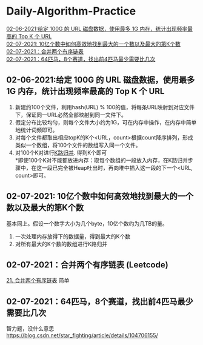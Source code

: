 # Daily-Algorithm-Practice
[02-06-2021:给定 100G 的 URL 磁盘数据，使用最多 1G 内存，统计出现频率最高的 Top K 个 URL](#02-06-2021给定-100g-的-url-磁盘数据使用最多-1g-内存统计出现频率最高的-top-k-个-url)  
[02-07-2021: 10亿个数中如何高效地找到最大的一个数以及最大的第K个数](#02-07-2021-10亿个数中如何高效地找到最大的一个数以及最大的第k个数)  
[02-07-2021：合并两个有序链表](#02-07-2021合并两个有序链表-leetcode)  
[02-07-2021：64匹马，8个赛道，找出前4匹马最少需要比几次]()
## 02-06-2021:给定 100G 的 URL 磁盘数据，使用最多 1G 内存，统计出现频率最高的 Top K 个 URL
1. 新建约100个文件，利用hash(URL) % 100的值，将每条URL映射到对应文件下，保证同一URL必然全部映射到同一文件下。
2. 假定分布比较均匀，则每个文件大小约为1G，可在内存中操作，在内存中简单地统计词频即可。
3. 对每个文件都取出相应topK的K个<URL，count>根据count降序排列，形成类似一个数组，将100个文件的数组写入同一个文件。
4. 对100个K对进行[K路归并](https://leetcode-cn.com/problems/merge-k-sorted-lists/). 得到K个即可  
*即使100个K对不能都放进内存：取每个数组的一段放入内存，在K路归并步骤中，在这一段已完全被Heap吐出时，再向堆中插入这一段的下一个<URL, count>即可。
## 02-07-2021: 10亿个数中如何高效地找到最大的一个数以及最大的第K个数  
基本同上。假设一个数字大小为几个byte，10亿个数约为几TB的量。
1. 一次处理内存放得下的数据量，得到最大的K个数
2. 对所有最大的K个数的数组进行K路归并
## 02-07-2021：合并两个有序链表 (Leetcode)
[21. 合并两个有序链表](https://leetcode-cn.com/problems/merge-two-sorted-lists/)
简单
## 02-07-2021：64匹马，8个赛道，找出前4匹马最少需要比几次
智力题，没什么意思  
https://blog.csdn.net/star_fighting/article/details/104706155/
